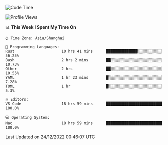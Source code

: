 <!--START_SECTION:waka-->
![Code Time](http://img.shields.io/badge/Code%20Time-1%2C799%20hrs%202%20mins-blue)

![Profile Views](http://img.shields.io/badge/Profile%20Views-6-blue)

📊 **This Week I Spent My Time On** 

```text
⌚︎ Time Zone: Asia/Shanghai

💬 Programming Languages: 
Rust                     10 hrs 41 mins      ██████████████░░░░░░░░░░░   56.25% 
Bash                     2 hrs 2 mins        ██░░░░░░░░░░░░░░░░░░░░░░░   10.73% 
Other                    2 hrs               ██░░░░░░░░░░░░░░░░░░░░░░░   10.55% 
YAML                     1 hr 23 mins        █░░░░░░░░░░░░░░░░░░░░░░░░   7.28% 
TOML                     1 hr                █░░░░░░░░░░░░░░░░░░░░░░░░   5.3%

🔥 Editors: 
VS Code                  18 hrs 59 mins      █████████████████████████   100.0%

💻 Operating System: 
Mac                      18 hrs 59 mins      █████████████████████████   100.0%

```


 Last Updated on 24/12/2022 00:46:07 UTC
<!--END_SECTION:waka-->

<!--![CodersRank](https://cr-skills-chart-widget.azurewebsites.net/api/api?username=BugenZhao&padding=16&tooltip=true&branding=false&sort-by-score=true&skills=Rust%2C%20Swift%2C%20C%2C%20TypeScript%2C%20Java%2C%20Go%2C%20Dart%2C%20C%2B%2B%2C%20Python%2C%20Assembly%2C%20Shell%2C%20Kotlin)-->
